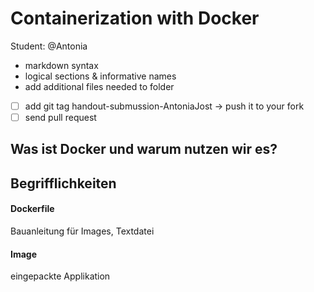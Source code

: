 # Containerization with Docker

Student: @Antonia

- markdown syntax
- logical sections & informative names
- add additional files needed to folder

- [ ] add git tag handout-submussion-AntoniaJost -> push it to your fork
- [ ] send pull request

## Was ist Docker und warum nutzen wir es?

## Begrifflichkeiten

#### Dockerfile
Bauanleitung für Images, Textdatei
#### Image
eingepackte Applikation